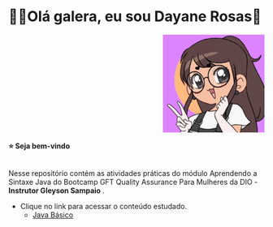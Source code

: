 <div>
  <h1 align="left">
  👋🏼Olá galera, eu sou Dayane Rosas🥰
  </h1>
  
  <p align="right">
    <a href="https://github.com/dayane-rosas/dio-desafio-github-primeiro-repositorio/blob/main/ezgif.com-gif-maker.gif"> </a>
    <img src="ezgif.com-gif-maker.gif" width="200">
    
<div align='left'>
  <b> ⭐️ Seja bem-vindo </b>
</div> </br>

  <p align="left">
    Nesse repositório contém as atividades práticas  do módulo Aprendendo a Sintaxe Java do Bootcamp GFT Quality Assurance Para Mulheres da DIO - <b> Instrutor Gleyson Sampaio </b>.
<p align="left">

 
- Clique no link para acessar o conteúdo estudado. 
  - <a href='https://glysns.gitbook.io/java-basico/'> Java Básico </a>

